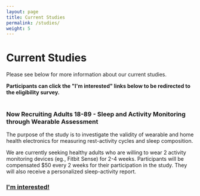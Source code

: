 ```yaml
---
layout: page
title: Current Studies
permalink: /studies/
weight: 5
---
```


# Current Studies

Please see below for more information about our current studies.

**Participants can click the "I'm interested" links below to be redirected to the eligibility survey.** <br> <br>

### Now Recruiting Adults 18-89 - Sleep and Activity Monitoring through Wearable Assessment

The purpose of the study is to investigate the validity of wearable and home health electronics for measuring rest-activity cycles and sleep composition. <br>

We are currently seeking healthy adults who are willing to wear 2 activity monitoring devices (eg., Fitbit Sense) for 2-4 weeks. Participants will be compensated $50 every 2 weeks for their participation in the study. They will also receive a personalized sleep-activity report. <br>

### [I'm interested!](https://redcap.prc.utexas.edu/redcap/surveys/?s=CPRNKN7TW9) <br> <br> <br>









